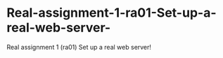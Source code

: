 # Real-assignment-1-ra01-Set-up-a-real-web-server-
Real assignment 1 (ra01) Set up a real web server!
